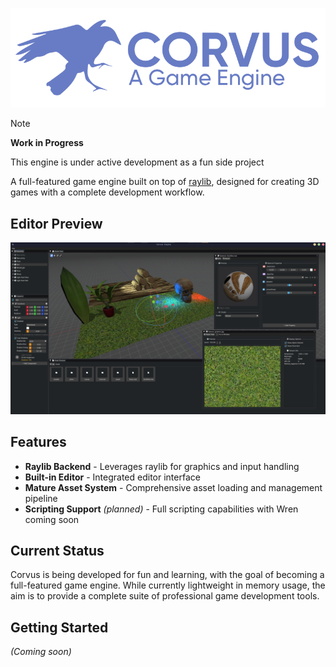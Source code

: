 <p align="center">
  <img src="./.github/assets/banner.png" alt="Corvus Logo" width="550"/>
</p>

> [!NOTE]
> **Work in Progress**
>
> This engine is under active development as a fun side project

A full-featured game engine built on top of [raylib](https://www.raylib.com/), designed for creating 3D games with a complete development workflow.

## Editor Preview

![Corvus Editor Interface](./.github/assets/editor.png)

## Features

- **Raylib Backend** - Leverages raylib for graphics and input handling
- **Built-in Editor** - Integrated editor interface
- **Mature Asset System** - Comprehensive asset loading and management pipeline
- **Scripting Support** *(planned)* - Full scripting capabilities with Wren coming soon

## Current Status

Corvus is being developed for fun and learning, with the goal of becoming a full-featured game engine. While currently lightweight in memory usage, the aim is to provide a complete suite of professional game development tools.

## Getting Started

*(Coming soon)*